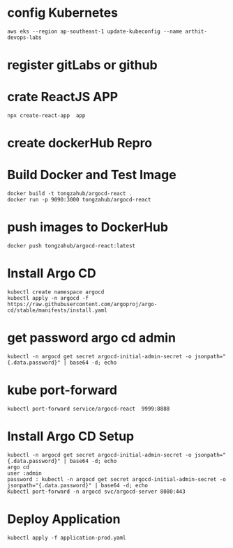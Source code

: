 # config Kubernetes
```
aws eks --region ap-southeast-1 update-kubeconfig --name arthit-devops-labs
```

# register gitLabs  or github

# crate ReactJS  APP 
```
npx create-react-app  app
```

# create dockerHub Repro 


# Build Docker and Test  Image 
```
docker build -t tongzahub/argocd-react .
docker run -p 9090:3000 tongzahub/argocd-react 
```

# push images to DockerHub 
```
docker push tongzahub/argocd-react:latest

```

# Install Argo CD 
```
kubectl create namespace argocd
kubectl apply -n argocd -f https://raw.githubusercontent.com/argoproj/argo-cd/stable/manifests/install.yaml
```

# get password argo cd admin 
```
kubectl -n argocd get secret argocd-initial-admin-secret -o jsonpath="{.data.password}" | base64 -d; echo
```

# kube port-forward
```
kubectl port-forward service/argocd-react  9999:8888
```

# Install Argo CD Setup
```
kubectl -n argocd get secret argocd-initial-admin-secret -o jsonpath="{.data.password}" | base64 -d; echo
argo cd 
user :admin 
password : kubectl -n argocd get secret argocd-initial-admin-secret -o jsonpath="{.data.password}" | base64 -d; echo
Kubectl port-forward -n argocd svc/argocd-server 8080:443

```

# Deploy Application

```
kubectl apply -f application-prod.yaml

```